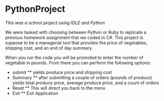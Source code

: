 # PythonProject
_This was a school project using IDLE and Python_

We were tasked with choosing between Python or Ruby to replicate a previous homework assignment that we coded in C#. This project is suppose to be a managerial tool that provides the price of vegetables, shipping cost, and an end of day summary.

When you run the code you will be promoted to enter the number of vegetable in pounds. From there you can perform the following options:
* submit 
** yields produce price and shipping cost
* Summary
** after submitting a couple of orders (pounds of produce) yields total produce price, average produce price, and a count of orders
* Reset
** This will direct you back to the menu
* Exit
** Exit Application
